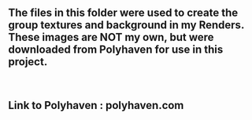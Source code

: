 ## **The files in this folder were used to create the group textures and background in my Renders.  These images are NOT my own, but were downloaded from Polyhaven for use in this project.**
<br />

## Link to Polyhaven : polyhaven.com